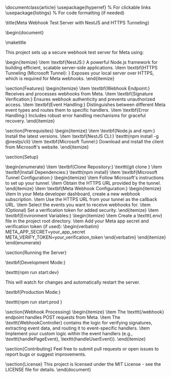 \documentclass{article}
\usepackage{hyperref} % For clickable links
\usepackage{listings} % For code formatting (if needed)

\title{Meta Webhook Test Server with NestJS and HTTPS Tunneling}

\begin{document}

\maketitle 

This project sets up a secure webhook test server for Meta using:

\begin{itemize}
\item \textbf{NestJS:} A powerful Node.js framework for building efficient, scalable server-side applications.
\item \textbf{HTTPS Tunneling (Microsoft Tunnel): } Exposes your local server over HTTPS, which is required for Meta webhooks.
\end{itemize}

\section{Features}
\begin{itemize}
\item \textbf{Webhook Endpoint:} Receives and processes webhooks from Meta.
\item \textbf{Signature Verification:} Ensures webhook authenticity and prevents unauthorized access.
\item \textbf{Event Handling:} Distinguishes between different Meta event types and routes them to specific handlers.
\item \textbf{Error Handling:} Includes robust error handling mechanisms for graceful recovery.
\end{itemize}

\section{Prerequisites}
\begin{itemize}
\item \textbf{Node.js and npm:} Install the latest versions.
\item \textbf{NestJS CLI:} \texttt{npm install -g @nestjs/cli}
\item \textbf{Microsoft Tunnel:} Download and install the client from Microsoft's website.
\end{itemize}

\section{Setup}

\begin{enumerate}
\item \textbf{Clone Repository:} \texttt{git clone <repository-url>}
\item \textbf{Install Dependencies:} \texttt{npm install}
\item \textbf{Microsoft Tunnel Configuration:}
   \begin{itemize}
   \item Follow Microsoft's instructions to set up your tunnel.
   \item Obtain the HTTPS URL provided by the tunnel.
   \end{itemize}
\item \textbf{Meta Webhook Configuration:}
   \begin{itemize}
   \item In your Meta developer dashboard, create a new webhook subscription.
   \item Use the HTTPS URL from your tunnel as the callback URL.
   \item Select the events you want to receive webhooks for.
   \item (Optional) Set a verification token for added security.
   \end{itemize}
\item \textbf{Environment Variables:}
   \begin{itemize}
   \item Create a \texttt{.env} file in the project root directory.
   \item Add your Meta app secret and verification token (if used):
     \begin{verbatim}
     META_APP_SECRET=your_app_secret
     META_VERIFY_TOKEN=your_verification_token
     \end{verbatim}
   \end{itemize}
\end{enumerate}

\section{Running the Server}

\textbf{Development Mode:}

\texttt{npm run start:dev}

This will watch for changes and automatically restart the server.

\textbf{Production Mode:}

\texttt{npm run start:prod } 



\section{Webhook Processing}
\begin{itemize}
\item The \texttt{/webhook} endpoint handles POST requests from Meta.
\item The \texttt{WebhookController} contains the logic for verifying signatures, extracting event data, and routing it to event-specific handlers.
\item Implement your custom logic within the event handlers (e.g., \texttt{handlePageEvent}, \texttt{handleUserEvent}).
\end{itemize}
 
\section{Contributing}
Feel free to submit pull requests or open issues to report bugs or suggest improvements.

\section{License}
This project is licensed under the MIT License - see the LICENSE file for details.
\end{document}
